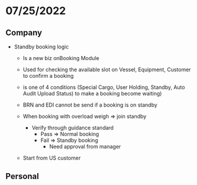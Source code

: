 # 07/25/2022

## Company

- Standby booking logic
  - Is a new biz onBooking Module
  - Used for checking the available slot on Vessel, Equipment, Customer to confirm a booking
  - is one of 4 conditions (Special Cargo, User Holding, Standby, Auto Audit Upload Status) to make a booking become waiting)
  - BRN and EDI cannot be send if a booking is on standby
  - When booking with overload weigh => join standby
    - Verify through guidance standard
      - Pass => Normal booking
      - Fail => Standby booking
        - Need approval from manager


  - Start from US customer

## Personal